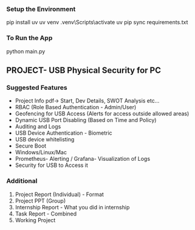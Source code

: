 ### Setup the Environment
pip install uv
uv venv
.venv\Scripts\activate
uv pip sync requirements.txt

### To Run the App
python main.py

## PROJECT- USB Physical Security for PC

### Suggested Features

- Project Info pdf-> Start, Dev Details, SWOT Analysis etc...
- RBAC (Role Based Authentication - Admin/User)
- Geofencing for USB Access (Alerts for access outside allowed areas)
- Dynamic USB Port Disabling (Based on Time and Policy)
- Auditing and Logs
- USB Device Authentication - Biometric
- USB device whitelisting
- Secure Boot
- Windows/Linux/Mac
- Prometheus- Alerting / Grafana- Visualization of Logs
- Security for USB to Access it


### Additional
1. Project Report (Individual) - Format
2. Project PPT (Group)
3. Internship Report - What you did in internship
4. Task Report - Combined
5. Working Project



